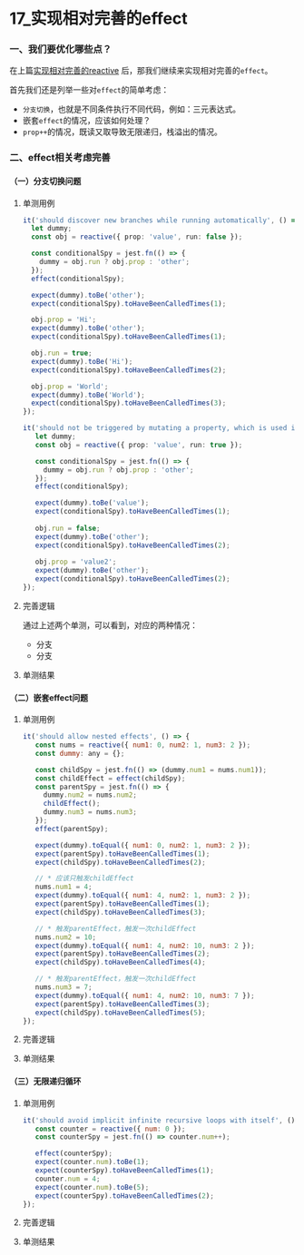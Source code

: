 # 17_实现相对完善的effect

### 一、我们要优化哪些点？

在上篇[实现相对完善的reactive](https://github.com/iamzjt-front-end/zjt-mini-vue3/blob/main/docs/md/reactivity/16_实现相对完善的reactive.md)
后，那我们继续来实现相对完善的`effect`。

首先我们还是列举一些对`effect`的简单考虑：

- `分支切换`，也就是不同条件执行不同代码，例如：三元表达式。
- 嵌套`effect`的情况，应该如何处理？
- `prop++`的情况，既读又取导致无限递归，栈溢出的情况。

### 二、effect相关考虑完善

#### （一）分支切换问题

1. 单测用例

   ```ts
   it('should discover new branches while running automatically', () => {
     let dummy;
     const obj = reactive({ prop: 'value', run: false });

     const conditionalSpy = jest.fn(() => {
       dummy = obj.run ? obj.prop : 'other';
     });
     effect(conditionalSpy);

     expect(dummy).toBe('other');
     expect(conditionalSpy).toHaveBeenCalledTimes(1);
   
     obj.prop = 'Hi';
     expect(dummy).toBe('other');
     expect(conditionalSpy).toHaveBeenCalledTimes(1);
   
     obj.run = true;
     expect(dummy).toBe('Hi');
     expect(conditionalSpy).toHaveBeenCalledTimes(2);
   
     obj.prop = 'World';
     expect(dummy).toBe('World');
     expect(conditionalSpy).toHaveBeenCalledTimes(3);
   });
   ```

   ```ts
   it('should not be triggered by mutating a property, which is used in an inactive branch', () => {
      let dummy;
      const obj = reactive({ prop: 'value', run: true });

      const conditionalSpy = jest.fn(() => {
        dummy = obj.run ? obj.prop : 'other';
      });
      effect(conditionalSpy);

      expect(dummy).toBe('value');
      expect(conditionalSpy).toHaveBeenCalledTimes(1);
      
      obj.run = false;
      expect(dummy).toBe('other');
      expect(conditionalSpy).toHaveBeenCalledTimes(2);
      
      obj.prop = 'value2';
      expect(dummy).toBe('other');
      expect(conditionalSpy).toHaveBeenCalledTimes(2);
   });
   ```

2. 完善逻辑

   通过上述两个单测，可以看到，对应的两种情况：
   
   - 分支
   - 分支


3. 单测结果


#### （二）嵌套effect问题

1. 单测用例

   ```js
   it('should allow nested effects', () => {
      const nums = reactive({ num1: 0, num2: 1, num3: 2 });
      const dummy: any = {};

      const childSpy = jest.fn(() => (dummy.num1 = nums.num1));
      const childEffect = effect(childSpy);
      const parentSpy = jest.fn(() => {
        dummy.num2 = nums.num2;
        childEffect();
        dummy.num3 = nums.num3;
      });
      effect(parentSpy);
   
      expect(dummy).toEqual({ num1: 0, num2: 1, num3: 2 });
      expect(parentSpy).toHaveBeenCalledTimes(1);
      expect(childSpy).toHaveBeenCalledTimes(2);
   
      // * 应该只触发childEffect
      nums.num1 = 4;
      expect(dummy).toEqual({ num1: 4, num2: 1, num3: 2 });
      expect(parentSpy).toHaveBeenCalledTimes(1);
      expect(childSpy).toHaveBeenCalledTimes(3);
   
      // * 触发parentEffect，触发一次childEffect
      nums.num2 = 10;
      expect(dummy).toEqual({ num1: 4, num2: 10, num3: 2 });
      expect(parentSpy).toHaveBeenCalledTimes(2);
      expect(childSpy).toHaveBeenCalledTimes(4);
   
      // * 触发parentEffect，触发一次childEffect
      nums.num3 = 7;
      expect(dummy).toEqual({ num1: 4, num2: 10, num3: 7 });
      expect(parentSpy).toHaveBeenCalledTimes(3);
      expect(childSpy).toHaveBeenCalledTimes(5);
   });
   ```

2. 完善逻辑


3. 单测结果


#### （三）无限递归循环

1. 单测用例

   ```js
   it('should avoid implicit infinite recursive loops with itself', () => {
      const counter = reactive({ num: 0 });
      const counterSpy = jest.fn(() => counter.num++);
   
      effect(counterSpy);
      expect(counter.num).toBe(1);
      expect(counterSpy).toHaveBeenCalledTimes(1);
      counter.num = 4;
      expect(counter.num).toBe(5);
      expect(counterSpy).toHaveBeenCalledTimes(2);
   });
   ```

2. 完善逻辑


3. 单测结果